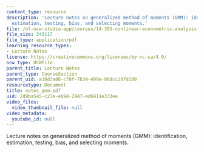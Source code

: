 ```yaml
---
content_type: resource
description: 'Lecture notes on generalized method of moments (GMM): identification,
  estimation, testing, bias, and selecting moments.'
file: /ol-ocw-studio-app/courses/14-385-nonlinear-econometric-analysis-fall-2007/2d9ba545c27ee6942947ed6911e333ee_notes_gmm.pdf
file_size: 343117
file_type: application/pdf
learning_resource_types:
- Lecture Notes
license: https://creativecommons.org/licenses/by-nc-sa/4.0/
ocw_type: OCWFile
parent_title: Lecture Notes
parent_type: CourseSection
parent_uid: a38d3a88-c78f-7b34-499a-08dcc287d180
resourcetype: Document
title: notes_gmm.pdf
uid: 2d9ba545-c27e-e694-2947-ed6911e333ee
video_files:
  video_thumbnail_file: null
video_metadata:
  youtube_id: null
---
```

Lecture notes on generalized method of moments (GMM): identification, estimation, testing, bias, and selecting moments.
